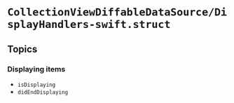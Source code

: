 # ``CollectionViewDiffableDataSource/DisplayHandlers-swift.struct``

## Topics

### Displaying items

- ``isDisplaying``
- ``didEndDisplaying``
